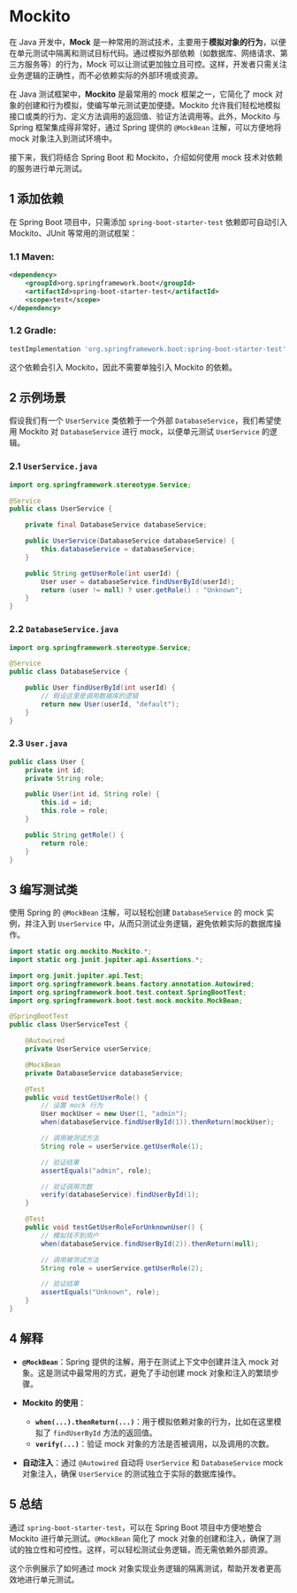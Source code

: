 # Mockito

在 Java 开发中，**Mock** 是一种常用的测试技术，主要用于**模拟对象的行为**，以便在单元测试中隔离和测试目标代码。通过模拟外部依赖（如数据库、网络请求、第三方服务等）的行为，Mock 可以让测试更加独立且可控。这样，开发者只需关注业务逻辑的正确性，而不必依赖实际的外部环境或资源。

在 Java 测试框架中，**Mockito** 是最常用的 mock 框架之一，它简化了 mock 对象的创建和行为模拟，使编写单元测试更加便捷。Mockito 允许我们轻松地模拟接口或类的行为、定义方法调用的返回值、验证方法调用等。此外，Mockito 与 Spring 框架集成得非常好，通过 Spring 提供的 `@MockBean` 注解，可以方便地将 mock 对象注入到测试环境中。

接下来，我们将结合 Spring Boot 和 Mockito，介绍如何使用 mock 技术对依赖的服务进行单元测试。

## 1 添加依赖

在 Spring Boot 项目中，只需添加 `spring-boot-starter-test` 依赖即可自动引入 Mockito、JUnit 等常用的测试框架：

### 1.1 Maven:

```xml
<dependency>
    <groupId>org.springframework.boot</groupId>
    <artifactId>spring-boot-starter-test</artifactId>
    <scope>test</scope>
</dependency>
```

### 1.2 Gradle:

```groovy
testImplementation 'org.springframework.boot:spring-boot-starter-test'
```

这个依赖会引入 Mockito，因此不需要单独引入 Mockito 的依赖。

## 2 示例场景

假设我们有一个 `UserService` 类依赖于一个外部 `DatabaseService`，我们希望使用 Mockito 对 `DatabaseService` 进行 mock，以便单元测试 `UserService` 的逻辑。

### 2.1 `UserService.java`

```java
import org.springframework.stereotype.Service;

@Service
public class UserService {

    private final DatabaseService databaseService;

    public UserService(DatabaseService databaseService) {
        this.databaseService = databaseService;
    }

    public String getUserRole(int userId) {
        User user = databaseService.findUserById(userId);
        return (user != null) ? user.getRole() : "Unknown";
    }
}
```

### 2.2 `DatabaseService.java`

```java
import org.springframework.stereotype.Service;

@Service
public class DatabaseService {

    public User findUserById(int userId) {
        // 假设这里是调用数据库的逻辑
        return new User(userId, "default");
    }
}
```

### 2.3 `User.java`

```java
public class User {
    private int id;
    private String role;

    public User(int id, String role) {
        this.id = id;
        this.role = role;
    }

    public String getRole() {
        return role;
    }
}
```

## 3 编写测试类

使用 Spring 的 `@MockBean` 注解，可以轻松创建 `DatabaseService` 的 mock 实例，并注入到 `UserService` 中，从而只测试业务逻辑，避免依赖实际的数据库操作。

```java
import static org.mockito.Mockito.*;
import static org.junit.jupiter.api.Assertions.*;

import org.junit.jupiter.api.Test;
import org.springframework.beans.factory.annotation.Autowired;
import org.springframework.boot.test.context.SpringBootTest;
import org.springframework.boot.test.mock.mockito.MockBean;

@SpringBootTest
public class UserServiceTest {

    @Autowired
    private UserService userService;

    @MockBean
    private DatabaseService databaseService;

    @Test
    public void testGetUserRole() {
        // 设置 mock 行为
        User mockUser = new User(1, "admin");
        when(databaseService.findUserById(1)).thenReturn(mockUser);

        // 调用被测试方法
        String role = userService.getUserRole(1);

        // 验证结果
        assertEquals("admin", role);

        // 验证调用次数
        verify(databaseService).findUserById(1);
    }

    @Test
    public void testGetUserRoleForUnknownUser() {
        // 模拟找不到用户
        when(databaseService.findUserById(2)).thenReturn(null);

        // 调用被测试方法
        String role = userService.getUserRole(2);

        // 验证结果
        assertEquals("Unknown", role);
    }
}
```

## 4 解释

- **`@MockBean`**：Spring 提供的注解，用于在测试上下文中创建并注入 mock 对象。这是测试中最常用的方式，避免了手动创建 mock 对象和注入的繁琐步骤。
  
- **Mockito 的使用**：
  - **`when(...).thenReturn(...)`**：用于模拟依赖对象的行为，比如在这里模拟了 `findUserById` 方法的返回值。
  - **`verify(...)`**：验证 mock 对象的方法是否被调用，以及调用的次数。
  
- **自动注入**：通过 `@Autowired` 自动将 `UserService` 和 `DatabaseService` mock 对象注入，确保 `UserService` 的测试独立于实际的数据库操作。

## 5 总结

通过 `spring-boot-starter-test`，可以在 Spring Boot 项目中方便地整合 Mockito 进行单元测试。`@MockBean` 简化了 mock 对象的创建和注入，确保了测试的独立性和可控性。这样，可以轻松测试业务逻辑，而无需依赖外部资源。

这个示例展示了如何通过 mock 对象实现业务逻辑的隔离测试，帮助开发者更高效地进行单元测试。
